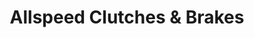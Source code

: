 ---
title: "Allspeed Clutches & Brakes"
url: /east-grinstead/allspeed-clutches-und-brakes/
shop: Autowerkstatt
---
